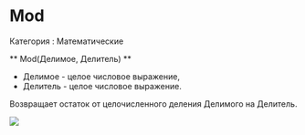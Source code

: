 ﻿
# Mod

Категория : Математические

** Mod(Делимое, Делитель) **

* Делимое - целое числовое выражение,
* Делитель - целое числовое выражение.

Возвращает остаток от целочисленного деления Делимого на Делитель.

![](/mediatag>Математические)

